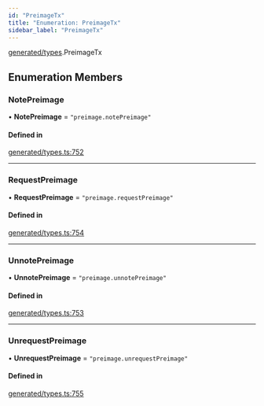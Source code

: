 ```yaml
---
id: "PreimageTx"
title: "Enumeration: PreimageTx"
sidebar_label: "PreimageTx"
---
```


[generated/types](../../../../modules/Generated/Types/Types.md).PreimageTx

## Enumeration Members

### NotePreimage

• **NotePreimage** = ``"preimage.notePreimage"``

#### Defined in

[generated/types.ts:752](https://github.com/PolymeshAssociation/polymesh-sdk/blob/95f248df/src/generated/types.ts#L752)

___

### RequestPreimage

• **RequestPreimage** = ``"preimage.requestPreimage"``

#### Defined in

[generated/types.ts:754](https://github.com/PolymeshAssociation/polymesh-sdk/blob/95f248df/src/generated/types.ts#L754)

___

### UnnotePreimage

• **UnnotePreimage** = ``"preimage.unnotePreimage"``

#### Defined in

[generated/types.ts:753](https://github.com/PolymeshAssociation/polymesh-sdk/blob/95f248df/src/generated/types.ts#L753)

___

### UnrequestPreimage

• **UnrequestPreimage** = ``"preimage.unrequestPreimage"``

#### Defined in

[generated/types.ts:755](https://github.com/PolymeshAssociation/polymesh-sdk/blob/95f248df/src/generated/types.ts#L755)
